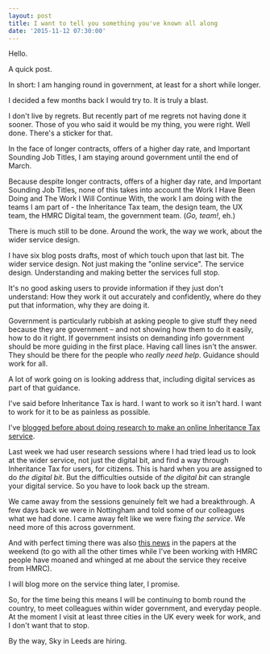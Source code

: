 ```yaml
---
layout: post
title: I want to tell you something you've known all along
date: '2015-11-12 07:30:00'
---
```


Hello.

A quick post.

In short: I am hanging round in government, at least for a short while longer.

I decided a few months back I would try to. It is truly a blast.

I don't live by regrets. But recently part of me regrets not having done it sooner. Those of you who said it would be my thing, you were right. Well done. There's a sticker for that.

In the face of longer contracts, offers of a higher day rate, and Important Sounding Job Titles, I am staying around government until the end of March.

Because despite longer contracts, offers of a higher day rate, and Important Sounding Job Titles, none of this takes into account the Work I Have Been Doing and The Work I Will Continue With, the work I am doing with the teams I am part of - the Inheritance Tax team, the design team, the UX team, the HMRC Digital team, the government team. (*Go, team!*, eh.)

There is much still to be done. Around the work, the way we work, about the wider service design.

I have six blog posts drafts, most of which touch upon that last bit. The wider service design. Not just making the "online service". The service design. Understanding and making better the services full stop.

It's no good asking users to provide information if they just don't understand: How they work it out accurately and confidently, where do they put that information, why they are doing it.

Government is particularly rubbish at asking people to give stuff they need because they are government – and not showing how them to do it easily, how to do it right. If government insists on demanding info government should be more guiding in the first place. Having call lines isn't the answer. They should be there for the people who *really need help*. Guidance should work for all.

A lot of work going on is looking address that, including digital services as part of that guidance.

I've said before Inheritance Tax is hard. I want to work so it isn't hard. I want to work for it to be as painless as possible.

I've [blogged before about doing research to make an online Inheritance Tax service](/research-with-users-to-understand-gifts/). 

Last week we had user research sessions where I had tried lead us to look at the wider service, not just the digital bit, and find a way through Inheritance Tax for users, for citizens. This is hard when you are assigned to do *the digital bit*. But the difficulties outside of *the digital bit* can strangle your digital service. So you have to look back up the stream.

We came away from the sessions genuinely felt we had a breakthrough. A few days back we were in Nottingham and told some of our colleagues what we had done. I came away felt like we were fixing *the service*. We need more of this across government.

And with perfect timing there was also [this news](http://www.theguardian.com/politics/2015/nov/07/hmrc-fails-to-answer-thousands-of-tax-credit-calls) in the papers at the weekend (to go with all the other times while I've been working with HMRC people have moaned and whinged at me about the service they receive from HMRC).

I will blog more on the service thing later, I promise.

So, for the time being this means I will be continuing to bomb round the country, to meet colleagues within wider government, and everyday people. At the moment I visit at least three cities in the UK every week for work, and I don't want that to stop. 

By the way, Sky in Leeds are hiring.